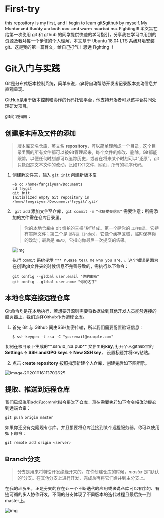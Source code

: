 # First-try
this repository is my first, and l begin to learn git&amp;github by myself. My Mentor and Buddy are both cool and warm-hearted ma. Fighting!!!
本文旨在给第一次使用 git 和 github 的同学提供快速的学习指引，分享我在学习中用到的资源及我对每一个步骤的个人理解。本文基于 Ubuntu 18.04 LTS 系统环境安装git。这是我的第一篇博文，给自己打气！思远  Fighting ！

# Git入门与实践

Git是分布式版本控制系统，简单来说，git将自动帮助开发者记录版本变动信息并直观呈现。

GitHub是用于版本控制和协作的代码托管平台，他支持开发者可以该平台共同处理研发项目。

git简明指南：[](https://www.runoob.com/manual/git-guide/)



## 创建版本库及文件的添加

> 版本库又名仓库，英文名 **repository**，可以简单理解成一个目录，这个目录里面的所有文件都可以被Git管理起来，每个文件的修改、删除，Git都能跟踪，以便任何时刻都可以追踪历史，或者在将来某个时刻可以“还原”。git 只能跟踪文本文件的改动，比如TXT文件，网页，所有的程序代码。

1. 创建新文件夹，输入 `git init` 创建新版本库

   ```shell
   ~$ cd /home/fangsiyuan/Documents
   cd fsygit
   git init
   Initialized empty Git repository in /home/fangsiyuan/Documents/fsygit/.git/
   ```

2. ` git add` 添加文件至仓库，`git commit -m "代码提交信息"`  需要注意：所需添加的文件需在仓库目录里。

   > 你的本地仓库由 git 维护的三棵“树”组成。第一个是你的 `工作目录`，它持有实际文件；第二个是 `暂存区（Index）`，它像个缓存区域，临时保存你的改动；最后是 `HEAD`，它指向你最后一次提交的结果。

   ![img](https://www.runoob.com/manual/git-guide/img/trees.png)

   执行  `commit`  系统提示 `*** Please tell me who you are.` 。这个错误是因为在创建git文件夹的时候信息不完善导致的，需执行以下命令：

   ```shell
   git config --global user.email "你的邮箱"
   git config --global user.name "你的名字"
   ```



## 本地仓库连接远程仓库

Git命令均是在本地执行，若想要开源则需要将数据放到其他开发人员能够连接的服务器上，我们选择Github作为远程仓库。

1. 首先 Git 与 Github 间由SSH加密传输，所以我们需要配置验证信息：

   ```shell
   $ ssh-keygen -t rsa -C "youremail@example.com"
   ```

复制在根目录下生成的**.ssh/id_rsa.pub** 文件里的**key**, 打开个人github里的**Settings -> SSH and GPG keys -> New SSH key**， 设置标题并将key粘贴。

2. 点击 **create repository** 按照指示新建个人仓库，创建完后如下图所示。

![image-20201016113702625](/home/fangsiyuan/.config/Typora/typora-user-images/image-20201016113702625.png)


## 提取、推送到远程仓库

我们已经使用add和commit指令更改了仓库，现在需要执行如下命令把改动提交到远端仓库：

```shell
git push origin master
```

如果你还没有克隆现有仓库。并且想要将仓库连接到某个远程服务器，你可以使用如下命令：

```shell
git remote add origin <server>
```



## Branch分支

> 分支是用来将特性开发绝缘开来的。在你创建仓库的时候，*master* 是“默认的”分支。在其他分支上进行开发，完成后再将它们合并到主分支上。

在我的理解里，正是分支的存在让一个不断迭代的应用或者说仓库可以有序的、有迹可循的多人协作开发，不同的分支体现了不同版本的迭代过程且最后统一到master上。

![img](https://www.runoob.com/manual/git-guide/img/branches.png)

